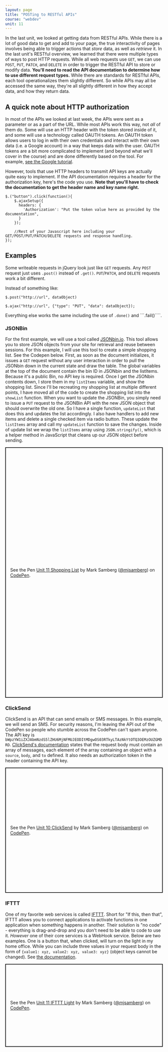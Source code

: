 ```yaml
---
layout: page
title: "POSTing to RESTful APIs"
course: "webdev"
unit: 11
---
```

In the last unit, we looked at getting data from RESTful APIs. While there is a lot of good data to get and add to your page, the true interactivity of pages involves being able to trigger actions that _store_ data, as well as _retrieve_ it. In the last unit's RESTful overview, we learned that there were multiple types of ways to post HTTP requests. While all web requests use ```GET```, we can use ```POST```, ```PUT```, ```PATCH```, and ```DELETE``` in order to trigger the RESTful API to store or modify data. **You'll need to read the API documentation to determine how to use different request types.** While there are standards for RESTful APIs, each tool operationalizes them slightly different. So while APIs may all be accessed the same way, they're all slightly different in how they accept data, and how they return data. 

## A quick note about HTTP authorization
In most of the APIs we looked at last week, the APIs were sent as a parameter or as a part of the URL. While most APIs work this way, not _all_ of them do. Some will use an HTTP header with the token stored inside of it, and some will use a technology called OAUTH tokens. An OAUTH token allows users to log in with their own credentials and interact with their own data (i.e. a Google account) in a way that keeps data with the user. OAUTH tokens are a bit more complicated to implement (and beyond what we'll cover in the course) and are done differently based on the tool. For example, [see the Google tutorial](https://developers.google.com/identity/protocols/oauth2/javascript-implicit-flow).

However, tools that use HTTP headers to transmit API keys are actually quite easy to implement. If the API documentation requires a header for the authorization key, here's the code you use. **Note that you'll have to check the documentation to get the header name and key name right.** 

	$.("button").click(function(){
		$.ajaxSetup({
		  headers: {
		  	'Authorization': "Put the token value here as provided by the documentation",
		  }
		});
		
		//Rest of your Javascript here including your GET/POST/PUT/PATCH/DELETE requests and response handling.
	});


## Examples
Some writeable requests in jQuery look just like ```GET``` requests. Any ```POST``` request just uses ```.post()``` instead of ```.get()```. ```PUT```/```PATCH```, and ```DELETE``` requests work a bit different. 

Instead of something like:

	$.post("http://url", dataObject)

	$.ajax("http://url", {"type": "PUT", "data": dataObject});

Everything else works the same including the use of ```.done()``` and ```.fail()````. 

### JSONBin

For the first example, we will use a tool called [JSONbin.io](https://www.jsonbin.io). This tool allows you to store JSON objects from your site for retrieval and reuse between sessions. For this example, I will use this tool to create a simple shopping list. See the Codepen below. First, as soon as the document initializes, it issues a ```GET``` request without any user interaction in order to pull the JSONbin down in the current state and draw the table. The global variables at the top of the document contain the bin ID in JSONbin and the listItems. Because it's a public Bin, no API key is required. Once I get the JSONbin contents down, I store them in my ```listItems``` variable, and show the shopping list. Since I'll be recreating my shopping list at multiple different points, I have moved all of the code to create the shopping list into the ```showList``` function. When you want to update the JSONBin, you simply need to issue a ```PUT``` request to the JSONBin API with the new JSON object that should overwrite the old one. So I have a single function, ```updateList``` that does this and updates the list accordingly. I also have handlers to add new items and delete a single checked item via radio button. These update the ```listItems``` array and call my ```updateList``` function to save the changes. Inside of update list we wrap the ```listItems``` array using ```JSON.stringify()```, which is a helper method in JavaScript that cleans up our JSON object before sending. 

<p class="codepen" data-height="800" data-theme-id="dark" data-default-tab="result" data-user="mjsamberg" data-slug-hash="LYxeqLL" style="height: 800px; box-sizing: border-box; display: flex; align-items: center; justify-content: center; border: 2px solid; margin: 1em 0; padding: 1em;" data-pen-title="Unit 11 Shopping List">
  <span>See the Pen <a href="https://codepen.io/mjsamberg/pen/LYxeqLL">
  Unit 11 Shopping List</a> by Mark Samberg (<a href="https://codepen.io/mjsamberg">@mjsamberg</a>)
  on <a href="https://codepen.io">CodePen</a>.</span>
</p>
<script async src="https://cpwebassets.codepen.io/assets/embed/ei.js"></script>


### ClickSend
ClickSend is an API that can send emails or SMS messages. In this example, we will send an SMS. For security reasons, I'm leaving the API out of the CodePen so people who stumble across the CodePen can't spam anyone. The API key is ```bWpzYW1iZXJAbmNzdS5lZHU6MjNFMUJEODItMDgwOS03RTkyLTAzNkYtOTQ3OEMzOUZGMDRD```. [ClickSend's documentation](https://developers.clicksend.com/docs/rest/v3/?java#send-sms) states that the request body must contain an array of messages, each element of the array containing an object with a ```source```, ```body```, and ```to``` defined. It also needs an authorization token in the header containing the API key.

<p class="codepen" data-height="400" data-theme-id="dark" data-default-tab="js,result" data-user="mjsamberg" data-slug-hash="yLgprpR" style="height: 400px; box-sizing: border-box; display: flex; align-items: center; justify-content: center; border: 2px solid; margin: 1em 0; padding: 1em;" data-pen-title="Unit 10 ClickSend">
  <span>See the Pen <a href="https://codepen.io/mjsamberg/pen/yLgprpR">
  Unit 10 ClickSend</a> by Mark Samberg (<a href="https://codepen.io/mjsamberg">@mjsamberg</a>)
  on <a href="https://codepen.io">CodePen</a>.</span>
</p>
<script async src="https://cpwebassets.codepen.io/assets/embed/ei.js"></script>



### IFTTT
One of my favorite web services is called [IFTTT](https://www.ifttt.com). Short for "If this, then that", IFTTT allows you to connect applications to activate functions in one application when something happens in another. Their solution is "no code" - everything is drag-and-drop and you don't need to be able to code to use it. _However_ one of their core services is a WebHook service. Below are two examples. One is a button that, when clicked, will turn on the light in my home office. While you can include three values in your request body in the form of ```{value1: xyz, value2: xyz, value3: xyz}``` (object keys cannot be changed). See [the documentation](https://maker.ifttt.com/use/demo).

<p class="codepen" data-height="265" data-theme-id="dark" data-default-tab="js,result" data-user="mjsamberg" data-slug-hash="qBRpwVE" style="height: 265px; box-sizing: border-box; display: flex; align-items: center; justify-content: center; border: 2px solid; margin: 1em 0; padding: 1em;" data-pen-title="Unit 11 IFTTT Light">
  <span>See the Pen <a href="https://codepen.io/mjsamberg/pen/qBRpwVE">
  Unit 11 IFTTT Light</a> by Mark Samberg (<a href="https://codepen.io/mjsamberg">@mjsamberg</a>)
  on <a href="https://codepen.io">CodePen</a>.</span>
</p>
<script async src="https://cpwebassets.codepen.io/assets/embed/ei.js"></script>

